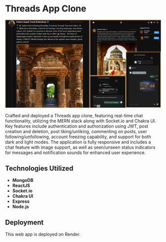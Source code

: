 # Threads App Clone

![image](frontend/public/project5.png)

Crafted and deployed a Threads app clone, featuring real-time chat functionality, utilizing the MERN stack along with Socket.io and Chakra UI. Key features include authentication and authorization using JWT, post creation and deletion, post liking/unliking, commenting on posts, user following/unfollowing, account freezing capability, and support for both dark and light modes. The application is fully responsive and includes a chat feature with image support, as well as seen/unseen status indicators for messages and notification sounds for enhanced user experience.

## Technologies Utilized

- **MongoDB**
- **ReactJS**
- **Socket.io**
- **Chakra UI**
- **Express**
- **Node.js**

## Deployment 

This web app is deployed on Render. 
